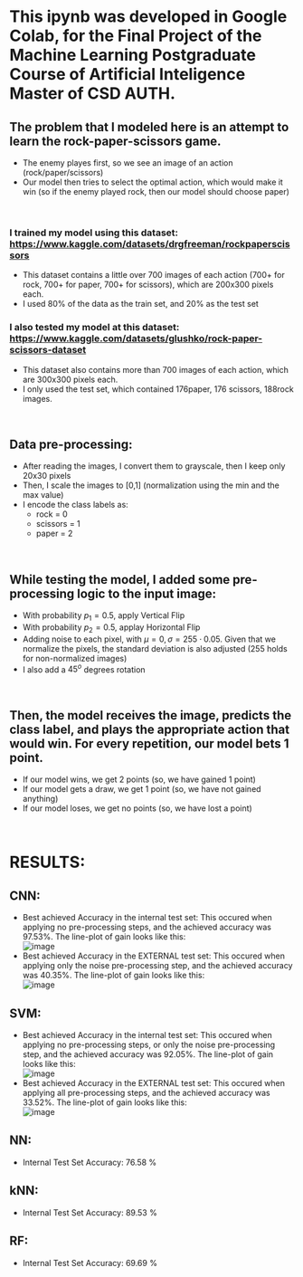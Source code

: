 # This ipynb was developed in Google Colab, for the Final Project of the Machine Learning Postgraduate Course of Artificial Inteligence Master of CSD AUTH.
## The problem that I modeled here is an attempt to learn the rock-paper-scissors game.
* The enemy playes first, so we see an image of an action (rock/paper/scissors)
* Our model then tries to select the optimal action, which would make it win (so if the enemy played rock, then our model should choose paper)
<br/>

### I trained my model using this dataset: https://www.kaggle.com/datasets/drgfreeman/rockpaperscissors
* This dataset contains a little over 700 images of each action (700+ for rock, 700+ for paper, 700+ for scissors), which are 200x300 pixels each.
* I used 80% of the data as the train set, and 20% as the test set
### I also tested my model at this dataset: https://www.kaggle.com/datasets/glushko/rock-paper-scissors-dataset
* This dataset also contains more than 700 images of each action, which are 300x300 pixels each.
* I only used the test set, which contained 176paper, 176 scissors, 188rock images.
<br/>

## Data pre-processing:
* After reading the images, I convert them to grayscale, then I keep only 20x30 pixels
* Then, I scale the images to [0,1] (normalization using the min and the max value)
* I encode the class labels as:
  * rock = 0
  * scissors = 1
  * paper = 2
<br/>

## While testing the model, I added some pre-processing logic to the input image:
* With probability $p_1=0.5$, apply Vertical Flip
* With probability $p_2=0.5$, applay Horizontal Flip
* Adding noise to each pixel, with $\mu = 0, \sigma = 255 \cdot 0.05$. Given that we normalize the pixels, the standard deviation is also adjusted (255 holds for non-normalized images)
* I also add a $45^o$ degrees rotation
<br/>

## Then, the model receives the image, predicts the class label, and plays the appropriate action that would win. For every repetition, our model bets 1 point.
* If our model wins, we get 2 points (so, we have gained 1 point)
* If our model gets a draw, we get 1 point (so, we have not gained anything)
* If our model loses, we get no points (so, we have lost a point)
<br/>

# RESULTS:
## CNN:
* Best achieved Accuracy in the internal test set: This occured when applying no pre-processing steps, and the achieved accuracy was 97.53%. The line-plot of gain looks like this: <br/>
![image](https://github.com/Evanslearn/1st-Semester-AI-2023-2024-/assets/104510165/fa87ed7a-47f4-4cf3-8aca-a98724585f23)
* Best achieved Accuracy in the EXTERNAL test set: This occured when applying only the noise pre-processing step, and the achieved accuracy was 40.35%. The line-plot of gain looks like this: <br/>
![image](https://github.com/Evanslearn/1st-Semester-AI-2023-2024-/assets/104510165/155d07c9-6cfa-4532-a390-f69e7bf07251)

## SVM:
* Best achieved Accuracy in the internal test set: This occured when applying no pre-processing steps, or only the noise pre-processing step, and the achieved accuracy was 92.05%. The line-plot of gain looks like this: <br/>
![image](https://github.com/Evanslearn/1st-Semester-AI-2023-2024-/assets/104510165/6220a066-0532-42d2-ac7c-ec8850a4798f)
* Best achieved Accuracy in the EXTERNAL test set: This occured when applying all pre-processing steps, and the achieved accuracy was 33.52%. The line-plot of gain looks like this: <br/>
![image](https://github.com/Evanslearn/1st-Semester-AI-2023-2024-/assets/104510165/247eae90-b474-4bf8-93dc-bc65001f9e6e)

## NN:
* Internal Test Set Accuracy: 76.58 %
## kNN:
* Internal Test Set Accuracy: 89.53 %
## RF:
* Internal Test Set Accuracy: 69.69 %
